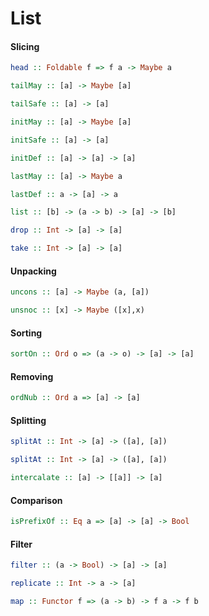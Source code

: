List
====

#### Slicing

```haskell
head :: Foldable f => f a -> Maybe a
```

```haskell
tailMay :: [a] -> Maybe [a]
```

```haskell
tailSafe :: [a] -> [a]
```

```haskell
initMay :: [a] -> Maybe [a]
```

```haskell
initSafe :: [a] -> [a]
```

```haskell
initDef :: [a] -> [a] -> [a]
```

```haskell
lastMay :: [a] -> Maybe a
```

```haskell
lastDef :: a -> [a] -> a
```

```haskell
list :: [b] -> (a -> b) -> [a] -> [b]
```

```haskell
drop :: Int -> [a] -> [a]
```

```haskell
take :: Int -> [a] -> [a]
```

#### Unpacking

```haskell
uncons :: [a] -> Maybe (a, [a])
```

```haskell
unsnoc :: [x] -> Maybe ([x],x)
```

#### Sorting

```haskell
sortOn :: Ord o => (a -> o) -> [a] -> [a]
```

#### Removing

```haskell
ordNub :: Ord a => [a] -> [a]
```

#### Splitting

```haskell
splitAt :: Int -> [a] -> ([a], [a])
```

```haskell
splitAt :: Int -> [a] -> ([a], [a])
```

```haskell
intercalate :: [a] -> [[a]] -> [a]
```

#### Comparison

```haskell
isPrefixOf :: Eq a => [a] -> [a] -> Bool
```

#### Filter

```haskell
filter :: (a -> Bool) -> [a] -> [a]
```

```haskell
replicate :: Int -> a -> [a]
```

```haskell
map :: Functor f => (a -> b) -> f a -> f b
```
